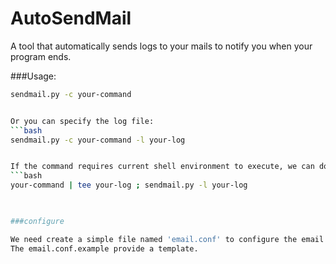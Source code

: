 # AutoSendMail
A tool that automatically sends logs to your mails to notify you when your program ends.


###Usage:
```bash
sendmail.py -c your-command


Or you can specify the log file:
```bash
sendmail.py -c your-command -l your-log


If the command requires current shell environment to execute, we can do this by:
```bash
your-command | tee your-log ; sendmail.py -l your-log
	


###configure

We need create a simple file named 'email.conf' to configure the email.
The email.conf.example provide a template.
